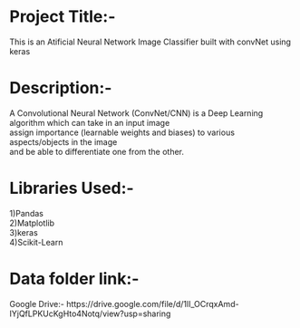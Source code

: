 <h1>Project Title:-</h1>
This is an Atificial Neural Network Image Classifier built with convNet using keras</br>
<h1>Description:-</h1>
A Convolutional Neural Network (ConvNet/CNN) is a Deep Learning algorithm which can take in an input image<br/> 
assign importance (learnable weights and biases) to various aspects/objects in the image<br/> 
and be able to differentiate one from the other.<br/>
<h1>Libraries Used:-</h1>
1)Pandas</br>
2)Matplotlib</br>
3)keras</br>
4)Scikit-Learn<br>
<h1>Data folder link:-</h1>
Google Drive:- https://drive.google.com/file/d/1lI_OCrqxAmd-IYjQfLPKUcKgHto4Notq/view?usp=sharing

